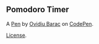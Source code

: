 Pomodoro Timer
--------------


A [Pen](https://codepen.io/ovibarac/pen/poVpPRx) by [Ovidiu Barac](https://codepen.io/ovibarac) on [CodePen](https://codepen.io).

[License](https://codepen.io/license/pen/poVpPRx).